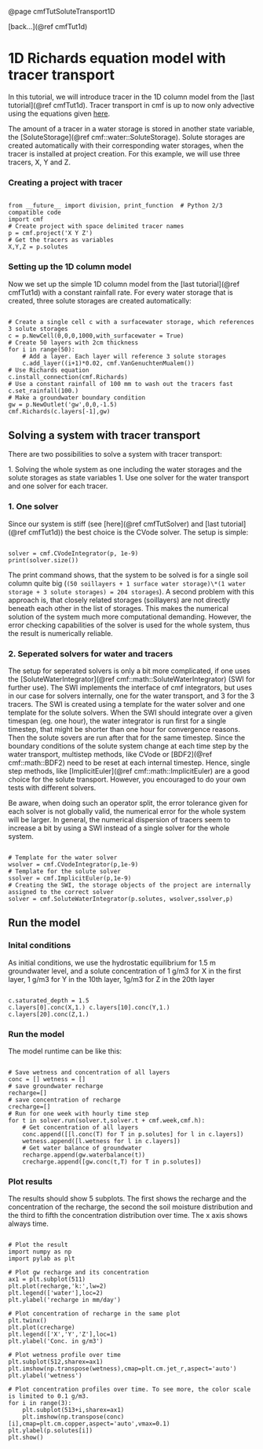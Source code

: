 @page cmfTutSoluteTransport1D

 [back...](@ref cmfTut1d)

# 1D Richards equation model with tracer transport

In this tutorial, we will introduce tracer in the 1D column model from
the [last tutorial](@ref cmfTut1d). Tracer transport in cmf is up to now
only advective using the equations given
[here](wiki:FiniteVolumeMethod#solutetransport).

The amount of a tracer in a water storage is stored in another state
variable, the [SoluteStorage](@ref cmf::water::SoluteStorage). Solute
storages are created automatically with their corresponding water
storages, when the tracer is installed at project creation. For this
example, we will use three tracers, X, Y and Z.

### Creating a project with tracer

~~~~~~~~~~~~~{.py}

from __future__ import division, print_function  # Python 2/3 compatible code
import cmf
# Create project with space delimited tracer names
p = cmf.project('X Y Z')
# Get the tracers as variables
X,Y,Z = p.solutes
~~~~~~~~~~~~~

### Setting up the 1D column model

Now we set up the simple 1D column model from the [last
tutorial](@ref cmfTut1d) with a constant rainfall rate. For every water
storage that is created, three solute storages are created
automatically:

~~~~~~~~~~~~~{.py}

# Create a single cell c with a surfacewater storage, which references 3 solute storages
c = p.NewCell(0,0,0,1000,with_surfacewater = True)
# Create 50 layers with 2cm thickness
for i in range(50):
    # Add a layer. Each layer will reference 3 solute storages
    c.add_layer((i+1)*0.02, cmf.VanGenuchtenMualem())
# Use Richards equation
c.install_connection(cmf.Richards)
# Use a constant rainfall of 100 mm to wash out the tracers fast
c.set_rainfall(100.)
# Make a groundwater boundary condition
gw = p.NewOutlet('gw',0,0,-1.5)
cmf.Richards(c.layers[-1],gw)
~~~~~~~~~~~~~

## Solving a system with tracer transport

There are two possibilities to solve a system with tracer transport:

1\. Solving the whole system as one including the water storages and the
solute storages as state variables 1. Use one solver for the water
transport and one solver for each tracer.

### 1\. One solver

Since our system is stiff (see [here](@ref cmfTutSolver) and [last
tutorial](@ref cmfTut1d)) the best choice is the CVode solver. The setup
is simple:

~~~~~~~~~~~~~{.py}

solver = cmf.CVodeIntegrator(p, 1e-9)
print(solver.size())
~~~~~~~~~~~~~

The print command shows, that the system to be solved is for a single
soil column quite big (`(50 soillayers + 1 surface water storage)\*(1
water storage + 3 solute storages) = 204 storages`). A second problem
with this approach is, that closely related storages (soillayers) are
not directly beneath each other in the list of storages. This makes the
numerical solution of the system much more computational demanding.
However, the error checking capabilities of the solver is used for the
whole system, thus the result is numerically reliable.

### 2\. Seperated solvers for water and tracers

The setup for seperated solvers is only a bit more complicated, if one
uses the
[SoluteWaterIntegrator](@ref cmf::math::SoluteWaterIntegrator) (SWI
for further use). The SWI implements the interface of cmf integrators,
but uses in our case for solvers internally, one for the water
transport, and 3 for the 3 tracers. The SWI is created using a template
for the water solver and one template for the solute solvers. When the
SWI should integrate over a given timespan (eg. one hour), the water
integrator is run first for a single timestep, that might be shorter
than one hour for convergence reasons. Then the solute sovers are run
after that for the same timestep. Since the boundary conditions of the
solute system change at each time step by the water transport, multistep
methods, like CVode or [BDF2](@ref cmf::math::BDF2) need to be reset
at each internal timestep. Hence, single step methods, like
[ImplicitEuler](@ref cmf::math::ImplicitEuler) are a good choice for
the solute transport. However, you encouraged to do your own tests with
different solvers.

Be aware, when doing such an operator split, the error tolerance given
for each solver is not globally valid, the numerical error for the whole
system will be larger. In general, the numerical dispersion of tracers
seem to increase a bit by using a SWI instead of a single solver for the
whole system.

~~~~~~~~~~~~~{.py}

# Template for the water solver
wsolver = cmf.CVodeIntegrator(p,1e-9)
# Template for the solute solver
ssolver = cmf.ImplicitEuler(p,1e-9)
# Creating the SWI, the storage objects of the project are internally assigned to the correct solver
solver = cmf.SoluteWaterIntegrator(p.solutes, wsolver,ssolver,p)
~~~~~~~~~~~~~

## Run the model

### Inital conditions

As initial conditions, we use the hydrostatic equilibrium for 1.5 m
groundwater level, and a solute concentration of 1 g/m3 for X in the
first layer, 1 g/m3 for Y in the 10th layer, 1g/m3 for Z in the 20th
layer

~~~~~~~~~~~~~{.py}

c.saturated_depth = 1.5
c.layers[0].conc(X,1.) c.layers[10].conc(Y,1.)
c.layers[20].conc(Z,1.)
~~~~~~~~~~~~~

### Run the model

The model runtime can be like this:

~~~~~~~~~~~~~{.py}

# Save wetness and concentration of all layers
conc = [] wetness = []
# save groundwater recharge
recharge=[]
# save concentration of recharge
crecharge=[]
# Run for one week with hourly time step
for t in solver.run(solver.t,solver.t + cmf.week,cmf.h):
    # Get concentration of all layers
    conc.append([[l.conc(T) for T in p.solutes] for l in c.layers])
    wetness.append([l.wetness for l in c.layers])
    # Get water balance of groundwater
    recharge.append(gw.waterbalance(t))
    crecharge.append([gw.conc(t,T) for T in p.solutes])
~~~~~~~~~~~~~

### Plot results

The results should show 5 subplots. The first shows the recharge and the
concentration of the recharge, the second the soil moisture distribution
and the third to fifth the concentration distribution over time. The x
axis shows always time.

~~~~~~~~~~~~~{.py}

# Plot the result
import numpy as np
import pylab as plt

# Plot gw recharge and its concentration
ax1 = plt.subplot(511)
plt.plot(recharge,'k:',lw=2)
plt.legend(['water'],loc=2)
plt.ylabel('recharge in mm/day')

# Plot concentration of recharge in the same plot
plt.twinx()
plt.plot(crecharge)
plt.legend(['X','Y','Z'],loc=1)
plt.ylabel('Conc. in g/m3')

# Plot wetness profile over time
plt.subplot(512,sharex=ax1)
plt.imshow(np.transpose(wetness),cmap=plt.cm.jet_r,aspect='auto')
plt.ylabel('wetness')

# Plot concentration profiles over time. To see more, the color scale is limited to 0.1 g/m3.
for i in range(3):
    plt.subplot(513+i,sharex=ax1)
    plt.imshow(np.transpose(conc)[i],cmap=plt.cm.copper,aspect='auto',vmax=0.1)     plt.ylabel(p.solutes[i])
plt.show()    
~~~~~~~~~~~~~


